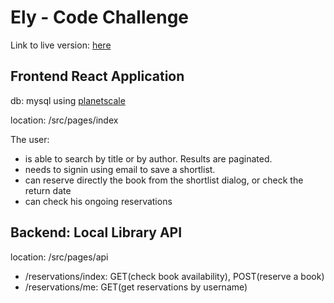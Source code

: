 # Ely - Code Challenge
Link to live version: [here](https://elycodechallenge.vercel.app/)

## Frontend React Application
db: mysql using [planetscale](https://planetscale.com/)

location: /src/pages/index

The user:
 - is able to search by title or by author. Results are paginated.
 - needs to signin using email to save a shortlist.
 - can reserve directly the book from the shortlist dialog, or check the return date
 - can check his ongoing reservations

## Backend: Local Library API

location: /src/pages/api

- /reservations/index: GET(check book availability), POST(reserve a book)
- /reservations/me: GET(get reservations by username)

